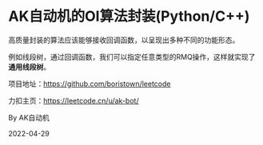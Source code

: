 # AK自动机的OI算法封装(Python/C++)

高质量封装的算法应该能够接收回调函数，以呈现出多种不同的功能形态。

例如线段树，通过回调函数，我们可以指定任意类型的RMQ操作，这样就实现了**通用线段树**。

项目地址：https://github.com/boristown/leetcode

力扣主页：https://leetcode.cn/u/ak-bot/

 By AK自动机

 2022-04-29
